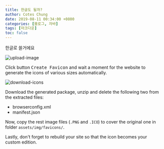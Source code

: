 ```yaml
---
title: 한글도 될까?
author: Cotes Chung
date: 2019-08-11 00:34:00 +0800
categories: [블로그, 자바]
tags: [마크다운]
toc: false
---
```


한글로 쓸거에요

![upload-image](/assets/img/sample/upload-image.png)

Click button <kbd>Create Favicon</kbd> and wait a moment for the website to generate the icons of various sizes automatically.

![download-icons](/assets/img/sample/download-icons.png)

Download the generated package, unzip and delete the following two from the extracted files:

- browserconfig.xml
- manifest.json

Now, copy the rest image files (`.PNG` and `.ICO`) to cover the original one in folder `assets/img/favicons/`.

Lastly, don't forget to rebuild your site so that the icon becomes your custom edition.
